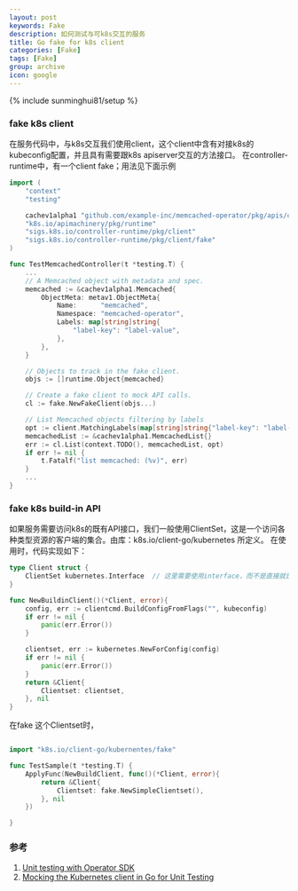 ```yaml
---
layout: post
keywords: Fake
description: 如何测试与可k8s交互的服务
title: Go fake for k8s client
categories: [Fake]
tags: [Fake]
group: archive
icon: google
---
```

{% include sunminghui81/setup %}


### fake k8s client

在服务代码中，与k8s交互我们使用client，这个client中含有对接k8s的kubeconfig配置，并且具有需要跟k8s apiserver交互的方法接口。
在controller-runtime中，有一个client fake；用法见下面示例

```Go
import (
    "context"
    "testing"

    cachev1alpha1 "github.com/example-inc/memcached-operator/pkg/apis/cache/v1alpha1"
    "k8s.io/apimachinery/pkg/runtime"
    "sigs.k8s.io/controller-runtime/pkg/client"
    "sigs.k8s.io/controller-runtime/pkg/client/fake"
)

func TestMemcachedController(t *testing.T) {
    ...
    // A Memcached object with metadata and spec.
    memcached := &cachev1alpha1.Memcached{
        ObjectMeta: metav1.ObjectMeta{
            Name:      "memcached",
            Namespace: "memcached-operator",
            Labels: map[string]string{
                "label-key": "label-value",
            },
        },
    }

    // Objects to track in the fake client.
    objs := []runtime.Object{memcached}

    // Create a fake client to mock API calls.
    cl := fake.NewFakeClient(objs...)

    // List Memcached objects filtering by labels
    opt := client.MatchingLabels(map[string]string{"label-key": "label-value"})
    memcachedList := &cachev1alpha1.MemcachedList{}
    err := cl.List(context.TODO(), memcachedList, opt)
    if err != nil {
        t.Fatalf("list memcached: (%v)", err)
    }
    ...
}
```

### fake k8s build-in API

如果服务需要访问k8s的既有API接口，我们一般使用ClientSet，这是一个访问各种类型资源的客户端的集合。由库：k8s.io/client-go/kubernetes 所定义。
在使用时，代码实现如下：

```Go
type Client struct {
    ClientSet kubernetes.Interface  // 这里需要使用interface，而不是直接就是 kubernetes.ClientSet 这个具体的实现。否则fake clientSet不方便注入
}

func NewBuildinClient()(*Client, error){
    config, err := clientcmd.BuildConfigFromFlags("", kubeconfig)
    if err != nil {
        panic(err.Error())
    }

    clientset, err := kubernetes.NewForConfig(config)
    if err != nil {
        panic(err.Error())
    }
    return &Client{
        Clientset: clientset,
    }, nil
}

```

在fake 这个Clientset时，

```Go

import "k8s.io/client-go/kubernentes/fake"

func TestSample(t *testing.T) {
    ApplyFunc(NewBuildClient, func()(*Client, error){
        return &Client{
            Clientset: fake.NewSimpleClientset(),
        }, nil
    })

}

```



###  参考
1. [Unit testing with Operator SDK](https://v0-18-x.sdk.operatorframework.io/docs/golang/unit-testing/)
2. [Mocking the Kubernetes client in Go for Unit Testing](https://medium.com/the-phi/mocking-the-kubernetes-client-in-go-for-unit-testing-ddae65c4302)
